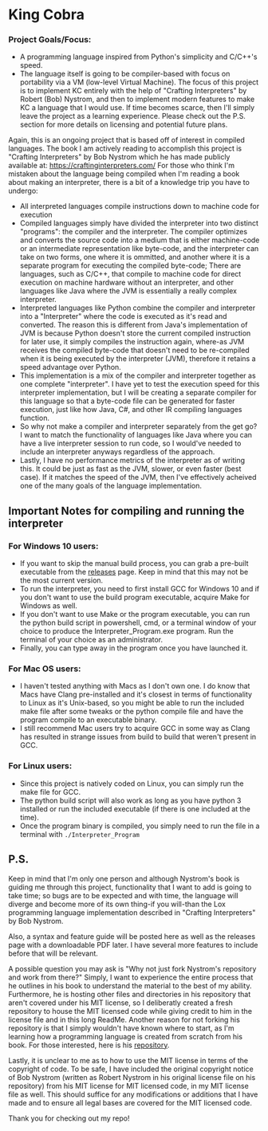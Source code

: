 # King Cobra
### Project Goals/Focus:
  - A programming language inspired from Python's simplicity and C/C++'s speed.
  - The language itself is going to be compiler-based with focus on portability via a VM (low-level Virtual Machine). The focus of this project is to implement KC entirely with the help of "Crafting Interpreters" by Robert (Bob) Nystrom, and then to implement modern features to make KC a language that I would use. If time becomes scarce, then I'll simply leave the project as a learning experience. Please check out the P.S. section for more details on licensing and potential future plans.

Again, this is an ongoing project that is based off of interest in compiled languages.
The book I am actively reading to accomplish this project is "Crafting Interpreters" by Bob Nystrom which he has made publicly available at: https://craftinginterpreters.com/
For those who think I'm mistaken about the language being compiled when I'm reading a book about making an interpreter, there is a bit of a knowledge trip you have to undergo:
- All interpreted languages compile instructions down to machine code for execution
- Compiled languages simply have divided the interpreter into two distinct "programs": the compiler and the interpreter. The compiler optimizes and converts the source code into a medium that is either machine-code or an intermediate representation like byte-code, and the interpreter can take on two forms, one where it is ommitted, and another where it is a separate program for executing the compiled byte-code; There are languages, such as C/C++, that compile to machine code for direct execution on machine hardware without an interpreter, and other languages like Java where the JVM is essentially a really complex interpreter.
- Interpreted languages like Python combine the compiler and interpreter into a "Interpreter" where the code is executed as it's read and converted. The reason this is different from Java's implementation of JVM is because Python doesn't store the current compiled instruction for later use, it simply compiles the instruction again, where-as JVM receives the compiled byte-code that doesn't need to be re-compiled when it is being executed by the interpreter (JVM), therefore it retains a speed advantage over Python.
- This implementation is a mix of the compiler and interpreter together as one complete "interpreter". I have yet to test the execution speed for this interpreter implementation, but I will be creating a separate compiler for this language so that a byte-code file can be generated for faster execution, just like how Java, C#, and other IR compiling languages function.
- So why not make a compiler and interpreter separately from the get go? I want to match the functionality of languages like Java where you can have a live interpreter session to run code, so I would've needed to include an interpreter anyways regardless of the approach.
- Lastly, I have no performance metrics of the interpreter as of writing this. It could be just as fast as the JVM, slower, or even faster (best case). If it matches the speed of the JVM, then I've effectively acheived one of the many goals of the language implementation.

## Important Notes for compiling and running the interpreter

### For Windows 10 users:
- If you want to skip the manual build process, you can grab a pre-built executable from the [releases](https://github.com/mali5820k/KC-Programming-Language/releases) page. Keep in mind that this may not be the most current version.
- To run the interpreter, you need to first install GCC for Windows 10 and if you don't want to use the build program executable, acquire Make for Windows as well.
- If you don't want to use Make or the program executable, you can run the python build script in powershell, cmd, or a terminal window of your choice to produce the Interpreter_Program.exe program. Run the terminal of your choice as an administrator. 
- Finally, you can type away in the program once you have launched it.

### For Mac OS users:
- I haven't tested anything with Macs as I don't own one. I do know that Macs have Clang pre-installed and it's closest in terms of functionality to Linux as it's Unix-based, so you might be able to run the included make file after some tweaks or the python compile file and have the program compile to an executable binary.
- I still recommend Mac users try to acquire GCC in some way as Clang has resulted in strange issues from build to build that weren't present in GCC.

### For Linux users:
- Since this project is natively coded on Linux, you can simply run the make file for GCC. 
- The python build script will also work as long as you have python 3 installed or run the included executable (if there is one included at the time).
- Once the program binary is compiled, you simply need to run the file in a terminal with
  ```./Interpreter_Program```

## P.S.
Keep in mind that I'm only one person and although Nystrom's book is guiding me through this project, functionality that I want to add is going to take time; so bugs are to be expected and with time, the language will diverge and become more of its own thing-if you will-than the Lox programming language implementation described in "Crafting Interpreters" by Bob Nystrom.

Also, a syntax and feature guide will be posted here as well as the releases page with a downloadable PDF later. I have several more features to include before that will be relevant. 

A possible question you may ask is "Why not just fork Nystrom's repository and work from there?" Simply, I want to experience the entire process that he outlines in his book to understand the material to the best of my ability. Furthermore, he is hosting other files and directories in his repository that aren't covered under his MIT license, so I deliberatly created a fresh repository to house the MIT licensed code while giving credit to him in the license file and in this long ReadMe. Another reason for not forking his repository is that I simply wouldn't have known where to start, as I'm learning how a programming language is created from scratch from his book. For those interested, here is his [repository](https://github.com/munificent/craftinginterpreters).

Lastly, it is unclear to me as to how to use the MIT license in terms of the copyright of code. To be safe, I have included the original copyright notice of Bob Nystrom (written as Robert Nystrom in his original license file on his repository) from his MIT license for MIT licensed code, in my MIT license file as well. This should suffice for any modifications or additions that I have made and to ensure all legal bases are covered for the MIT licensed code.

Thank you for checking out my repo!
